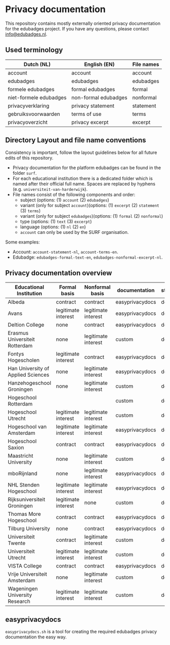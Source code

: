 # Privacy documentation
This repository contains mostly externally oriented privacy documentation for the edubadges project. If you have any questions, please contact info@edubadges.nl.

## Used terminology
| Dutch (NL) | English (EN) | File names |
| ---------- | ------------ | ---------- |
| account | account | account |
| edubadges | edubadges | edubadges |
| formele edubadges | formal edubadges | formal |
| niet-formele edubadges | non-formal edubadges | nonformal |
| privacyverklaring | privacy statement | statement |
| gebruiksvoorwaarden | terms of use | terms |
| privacyoverzicht | privacy excerpt | excerpt |

## Directory Layout and file name conventions
Consistency is important, follow the layout guidelines below for all future edits of this repository.

* Privacy documentation for the platform edubadges can be found in the folder `surf`.
* For each educational institution there is a dedicated folder which is named after their official full name. Spaces are replaced by hyphens (e.g. `universiteit-van-harderwijk`).
* File names consist of the following components and order:
  * subject (options: (1) `account` (2) `edubadges`)
  * variant (only for subject `account`)(options: (1) `excerpt` (2) `statement` (3) `terms`)
  * variant (only for subject `edubadges`)(options: (1) `formal` (2) `nonformal`)
  * type (options: (1) `text` (3) `excerpt`)
  * language (options: (1) `nl` (2) `en`)
  * `account` can only be used by the SURF organisation.

Some examples:
* Account: `account-statement-nl`, `account-terms-en`.
* Edubadge: `edubadges-formal-text-en`, `edubadges-nonformal-excerpt-nl`.

## Privacy documentation overview
| Educational Institution | Formal basis | Nonformal basis | documentation | status |
| ----------------------- | ------------ | --------------- | --------------------- | ------ |
| Albeda | contract | contract | easyprivacydocs | done |
| Avans | legitimate interest | legitimate interest | easyprivacydocs | done |
| Deltion College | none | contract | easyprivacydocs | done |
| Erasmus Universiteit Rotterdam | none | legitimate interest | custom | done |
| Fontys Hogescholen | legitimate interest | contract | easyprivacydocs | done |
| Han University of Applied Sciences | none | legitimate interest | easyprivacydocs | done |
| Hanzehogeschool Groningen | none | legitimate interest | custom | done |
| Hogeschool Rotterdam | | | custom | done |
| Hogeschool Utrecht | legitimate interest | legitimate interest| custom | done |
| Hogeschool van Amsterdam | legitimate interest | legitimate interest | easyprivacydocs | done |
| Hogeschool Saxion | contract | contract | easyprivacydocs | done |
| Maastricht University | none | legitimate interest | custom | done |
| mboRijnland | none | legitimate interest | easyprivacydocs | done |
| NHL Stenden Hogeschool | legitimate interest | legitimate interest | easyprivacydocs | done |
| Rijksuniversiteit Groningen | legitimate interest | none | custom | done |
| Thomas More Hogeschool | contract | contract | easyprivacydocs | done |
| Tilburg University | none | contract | easyprivacydocs | done |
| Universiteit Twente | contract | legitimate interest | custom | done |
| Universiteit Utrecht | legitimate interest | legitimate interest | custom | done |
| VISTA College | contract | contract | easyprivacydocs | done |
| Vrije Universiteit Amsterdam | none | legitimate interest | custom | done |
| Wageningen University Research | legitimate interest | legitimate interest | custom | done |

## easyprivacydocs
`easyprivacydocs.sh` is a tool for creating the required edubadges privacy documentation the easy way.
